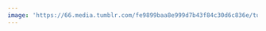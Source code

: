 ```yaml
---
image: 'https://66.media.tumblr.com/fe9899baa8e999d7b43f84c30d6c836e/tumblr_n7mvu6lYAi1tbdx3so1_r1_1280.jpg'
---
```

